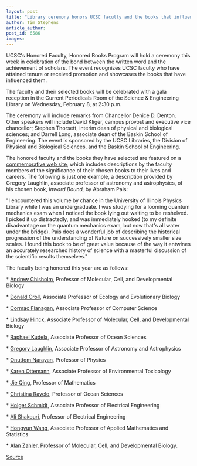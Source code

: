 ```yaml
---
layout: post
title: "Library ceremony honors UCSC faculty and the books that influenced them"
author: Tim Stephens
article_author: 
post_id: 6586
images:
---
```


<a name="content" id="content"></a>
<p>
  UCSC's Honored Faculty, Honored Books Program will hold a ceremony this week in celebration of the bond between the written word and the achievement of scholars. The event recognizes UCSC faculty who have attained tenure or received promotion and showcases the books that have influenced them.
</p>
<p>
  The faculty and their selected books will be celebrated with a gala reception in the Current Periodicals Room of the Science &amp; Engineering Library on Wednesday, February 8, at 2:30 p.m.
</p>
<p>
  The ceremony will include remarks from Chancellor Denice D. Denton. Other speakers will include David Kliger, campus provost and executive vice chancellor; Stephen Thorsett, interim dean of physical and biological sciences; and Darrell Long, associate dean of the Baskin School of Engineering. The event is sponsored by the UCSC Libraries, the Division of Physical and Biological Sciences, and the Baskin School of Engineering.
</p>
<p>
  The honored faculty and the books they have selected are featured on a <a href="http://library.ucsc.edu/science/honor/">commemorative web site</a>, which includes descriptions by the faculty members of the significance of their chosen books to their lives and careers. The following is just one example, a description provided by Gregory Laughlin, associate professor of astronomy and astrophysics, of his chosen book, <i>Inward Bound,</i> by Abraham Pais:
</p>
<p>
  "I encountered this volume by chance in the University of Illinois Physics Library while I was an undergraduate. I was studying for a looming quantum mechanics exam when I noticed the book lying out waiting to be reshelved. I picked it up distractedly, and was immediately hooked (to my definite disadvantage on the quantum mechanics exam, but now that's all water under the bridge). Pais does a wonderful job of describing the historical progression of the understanding of Nature on successively smaller size scales. I found this book to be of great value because of the way it entwines an accurately researched history of science with a masterful discussion of the scientific results themselves."
</p>
<p>
  The faculty being honored this year are as follows:
</p>
<p>
  * <a href="http://library.ucsc.edu/science/honor/2006/essays/chisholm.html">Andrew Chisholm</a>, Professor of Molecular, Cell, and Developmental Biology
</p>
<p>
  * <a href="http://library.ucsc.edu/science/honor/2006/essays/croll.html">Donald Croll</a>, Associate Professor of Ecology and Evolutionary Biology
</p>
<p>
  * <a href="http://library.ucsc.edu/science/honor/2006/essays/flanagan.html">Cormac Flanagan</a>, Associate Professor of Computer Science
</p>
<p>
  * <a href="http://library.ucsc.edu/science/honor/2006/essays/hinck.html">Lindsay Hinck</a>, Associate Professor of Molecular, Cell, and Developmental Biology
</p>
<p>
  * <a href="http://library.ucsc.edu/science/honor/2006/essays/kudela.html">Raphael Kudela</a>, Associate Professor of Ocean Sciences
</p>
<p>
  * <a href="http://library.ucsc.edu/science/honor/2006/essays/laughlin.html">Gregory Laughlin</a>, Associate Professor of Astronomy and Astrophysics
</p>
<p>
  * <a href="http://library.ucsc.edu/science/honor/2006/essays/narayan.html">Onuttom Narayan</a>, Professor of Physics
</p>
<p>
  * <a href="http://library.ucsc.edu/science/honor/2006/essays/ottemann.html">Karen Ottemann</a>, Associate Professor of Environmental Toxicology
</p>
<p>
  * <a href="http://library.ucsc.edu/science/honor/2006/essays/qing.html">Jie Qing</a>, Professor of Mathematics
</p>
<p>
  * <a href="http://library.ucsc.edu/science/honor/2006/essays/ravelo.html">Christina Ravelo</a>, Professor of Ocean Sciences
</p>
<p>
  * <a href="http://library.ucsc.edu/science/honor/2006/essays/schmidt.html">Holger Schmidt</a>, Associate Professor of Electrical Engineering
</p>
<p>
  * <a href="http://library.ucsc.edu/science/honor/2006/essays/shakouri.html">Ali Shakouri</a>, Professor of Electrical Engineering
</p>
<p>
  * <a href="http://library.ucsc.edu/science/honor/2006/essays/wang.html">Hongyun Wang</a>, Associate Professor of Applied Mathematics and Statistics
</p>
<p>
  * <a href="http://library.ucsc.edu/science/honor/2006/essays/zahler.html">Alan Zahler</a>, Professor of Molecular, Cell, and Developmental Biology.
</p>
<p><a href="http://www1.ucsc.edu/currents/05-06/02-06/brief-books.asp" title="Permalink to brief-books">Source</a></p>
